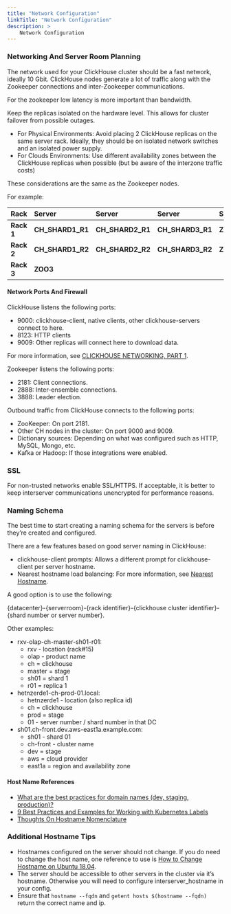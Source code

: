 ```yaml
---
title: "Network Configuration"
linkTitle: "Network Configuration"
description: >
    Network Configuration
---
```



### **Networking And Server Room Planning**

The network used for your ClickHouse cluster should be a fast network, ideally 10 Gbit. ClickHouse nodes generate a lot of traffic along with the Zookeeper connections and inter-Zookeeper communications.

For the zookeeper low latency is more important than bandwidth.

Keep the replicas isolated on the hardware level. This allows for cluster failover from possible outages.

* For Physical Environments: Avoid placing 2 ClickHouse replicas on the same server rack. Ideally, they should be on isolated network switches and an isolated power supply.
* For Clouds Environments: Use different availability zones between the ClickHouse replicas when possible (but be aware of the interzone traffic costs)

These considerations are the same as the Zookeeper nodes.

For example:

| **Rack** | **Server** | **Server** | **Server** | **Server** |
| :--- | :--- | :--- | :--- | :--- |
| **Rack 1** | **CH_SHARD1_R1** | **CH_SHARD2_R1** | **CH_SHARD3_R1** | **ZOO_1** |
| **Rack 2** | **CH_SHARD1_R2** | **CH_SHARD2_R2** | **CH_SHARD3_R2** | **ZOO_2** |
| **Rack 3** | **ZOO3** |  |  |  |

#### **Network Ports And Firewall**

ClickHouse listens the following ports:

* 9000: clickhouse-client, native clients, other clickhouse-servers connect to here.
* 8123: HTTP clients
* 9009: Other replicas will connect here to download data.

For more information, see [CLICKHOUSE NETWORKING, PART 1](https://www.altinity.com/blog/2019/3/15/clickhouse-networking-part-1).

Zookeeper listens the following ports:

* 2181: Client connections.
* 2888: Inter-ensemble connections.
* 3888: Leader election.

Outbound traffic from ClickHouse connects to the following ports:

* ZooKeeper: On port 2181.
* Other CH nodes in the cluster: On port 9000 and 9009.
* Dictionary sources: Depending on what was configured such as HTTP, MySQL, Mongo, etc.
* Kafka or Hadoop: If those integrations were enabled.

### **SSL**

For non-trusted networks enable SSL/HTTPS. If acceptable, it is better to keep interserver communications unencrypted for performance reasons.

### **Naming Schema**

The best time to start creating a naming schema for the servers is before they’re created and configured.

There are a few features based on good server naming in ClickHouse:

* clickhouse-client prompts: Allows a different prompt for clickhouse-client per server hostname.
* Nearest hostname load balancing: For more information, see [Nearest Hostname](https://clickhouse.yandex/docs/en/operations/settings/settings/#load_balancing-nearest_hostname).

A good option is to use the following:

{datacenter}-{serverroom}-{rack identifier}-{clickhouse cluster identifier}-{shard number or server number}.

Other examples:

* rxv-olap-ch-master-sh01-r01:
  * rxv - location (rack\#15)
  * olap - product name
  * ch = clickhouse
  * master = stage
  * sh01 = shard 1
  * r01 = replica 1
* hetnzerde1-ch-prod-01.local:
  * hetnzerde1 - location (also replica id)
  * ch = clickhouse
  * prod = stage
  * 01 - server number / shard number in that DC
* sh01.ch-front.dev.aws-east1a.example.com:
  * sh01 - shard 01
  * ch-front - cluster name
  * dev = stage
  * aws = cloud provider
  * east1a = region and availability zone

#### **Host Name References**

* [What are the best practices for domain names (dev, staging, production)?](https://stackoverflow.com/a/39336460/1555175)
* [9 Best Practices and Examples for Working with Kubernetes Labels](https://www.replex.io/blog/9-best-practices-and-examples-for-working-with-kubernetes-labels)
* [Thoughts On Hostname Nomenclature](https://devcentral.f5.com/s/articles/thoughts-on-hostname-nomenclature)

### **Additional Hostname Tips**

* Hostnames configured on the server should not change. If you do need to change the host name, one reference to use is [How to Change Hostname on Ubuntu 18.04](https://linuxize.com/post/how-to-change-hostname-on-ubuntu-18-04/).
* The server should be accessible to other servers in the cluster via it’s hostname. Otherwise you will need to configure interserver_hostname in your config.
* Ensure that `hostname --fqdn` and `getent hosts $(hostname --fqdn)` return the correct name and ip.
